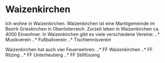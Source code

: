 # Waizenkirchen
Ich wohne in Waizenkirchen. Waizenkirchen ist eine Marktgemeinde im Bezirk Grieskirchen in Oberösterreich.
Zurzeit leben in Waizenkirchen ca. 4000 Einwohner. 
In Waizenkirchen gibt es viele verschiedene Vereine:
..* Musikverein
..* Fußballverein
..* Tischtennisverein

Waizenkirchen hat auch vier Feuerwehren:
..* FF Waizenkirchen
..* FF Ritzing
..* FF Unterheuberg
..* FF Stillfüssing
